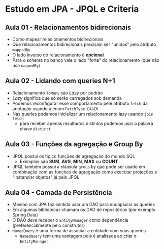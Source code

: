 # Estudo em JPA - JPQL e Criteria

## Aula 01 - Relacionamentos bidirecionais
- Como mapear relacionamentos bidirecionais
- Que relacionamentos bidirecionais precisam ser "unidos" pelo atributo `mappedBy`
- O lado inverso do relacionamento é **opcional**
- Para o schema no banco vale o lado "forte" do relacionamento (que não usa `mappedBy`)

## Aula 02 - Lidando com queries N+1
- Relacionamento `ToMany` são *Lazy* por padrão
- *Lazy* significa que só serão carregados sob demanda
- Podemos reconfigurar esse comportamento pele atributo `fetch` da anotação usando a enum `FetchType.EAGER`
- Nas queries podemos inicializar um relacionamento lazy usando `join fetch`
  - para receber apenas resultados distintos podemos usar a palavra chave `distinct`
  
## Aula 03 - Funções da agregação e Group By
- JPQL possui os tipico funções de agregação do mundo SQL
  - Exemplos são **SUM**, **AVG**, **MIN**, **MAX** ou **COUNT**
- JPQL também possui a cláusula `group` by que pode ser usado em combinação com as funções de agregação
  como executar projeções e "instanciar objetos" já pelo JPQL

## Aula 04 - Camada de Persistência
- Mesmo com JPA faz sentido usar um DAO para encapsular as queries
- Em algumas bibliotecas chamam os DAO de repositórios (por exemplo Spring Data)
- O DAO deve receber o `EntityManager` como dependência (preferencialmente pelo construtor)
- `NamedQuery` é uma forma de associar a entidade com suas queries
  - `NamedQuery` tem uma vantagem pois é analisada ao criar o `EntityManager`
 
